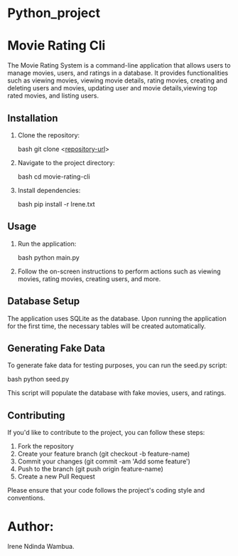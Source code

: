 # Python_project
# Movie Rating Cli

The Movie Rating System is a command-line application that allows users to manage movies, users, and ratings in a database. It provides functionalities such as viewing movies, viewing movie details, rating movies, creating and deleting users and movies, updating user and movie details,viewing top rated movies, and listing users.

## Installation

1. Clone the repository:

    bash
    git clone <[repository-url](https://github.com/Ndindairene/Python_project.git)>
    

2. Navigate to the project directory:

    bash
    cd movie-rating-cli
    

3. Install dependencies:

    bash
    pip install -r Irene.txt
    

## Usage

1. Run the application:

    bash
    python main.py
    

2. Follow the on-screen instructions to perform actions such as viewing movies, rating movies, creating users, and more.

## Database Setup

The application uses SQLite as the database. Upon running the application for the first time, the necessary tables will be created automatically.

## Generating Fake Data

To generate fake data for testing purposes, you can run the seed.py script:

bash
python seed.py



This script will populate the database with fake movies, users, and ratings.

## Contributing

If you'd like to contribute to the project, you can follow these steps:

1. Fork the repository
2. Create your feature branch (git checkout -b feature-name)
3. Commit your changes (git commit -am 'Add some feature')
4. Push to the branch (git push origin feature-name)
5. Create a new Pull Request

Please ensure that your code follows the project's coding style and conventions.


# Author:
Irene Ndinda Wambua.

